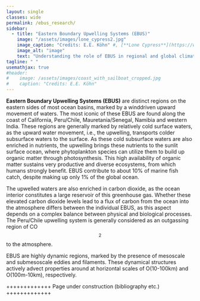 ```yaml
---
layout: single
classes: wide
permalink: /ebus_research/
sidebar: 
  - title: "Eastern Boundary Upwelling Systems (EBUS)"
    image: "/assets/images/lone_cypress2.jpg"
    image_caption: "Credits: E.E. Köhn" #, [**Lone Cypress**](https://www.openstreetmap.org/#map=18/36.56922/-121.96568)"
    image_alt: "image"
    text: "Understanding the role of EBUS in regional and global climate."
tagline: " "
usemathjax: true
#header:
#    image: /assets/images/coast_with_sailboat_cropped.jpg
#    caption: "Credits: E.E. Köhn"
---
```


<script
  src="https://cdn.mathjax.org/mathjax/latest/MathJax.js?config=TeX-AMS-MML_HTMLorMML"
  type="text/javascript">
</script>

**Eastern Boundary Upwelling Systems (EBUS)** are distinct regions on the eastern sides of most ocean basins, marked by a winddriven upward movement of waters. The most iconic of these EBUS are found along the coast of California, Peru/Chile, Mauretania/Senegal, Namibia and western India. These regions are generally marked by relatively cold surface waters, as the upward water movement, i.e., the upwelling, transports colder subsurface waters to the surface. As these cold subsurface waters are also enriched in nutrients, the upwelling brings these nutrients to the sunlit surface ocean, where phytoplankton species can utilize them to build up organic matter through photosynthesis. This high availability of organic matter sustains very productive and diverse ecosystems, from which humans strongly benefit. EBUS contribute to about 10% of marine fish catch, despite making up only 1% of the global ocean.

The upwelled waters are also enriched in carbon dioxide, as the ocean interior constitutes a large reservoir of this greenhouse gas. Whether these elevated carbon dioxide levels lead to a flux of carbon from the ocean into the atmosphere differs between the individual EBUS, as this aspect depends on a complex balance between physical and biological processes. The Peru/Chile upwelling system is generally considered as an outgassing region of CO$$_2$$ to the atmosphere. 

EBUS are highly dynamic regions, marked by the presence of mesoscale and submesoscale eddies and filaments. These dynamical structures actively advect properties around at horizontal scales of O(10-100km) and O(100m-10km), respectively. 


+++++++++++++ Page under construction (bibliography etc.) +++++++++++++
